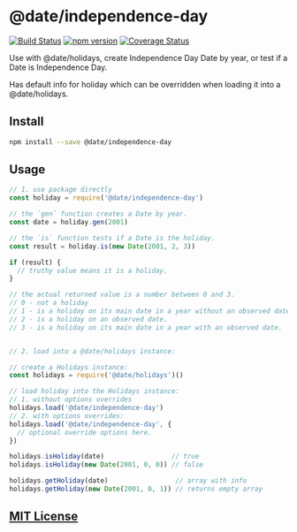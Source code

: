 # @date/independence-day
[![Build Status](https://travis-ci.org/elidoran/node-date-independence-day.svg?branch=master)](https://travis-ci.org/elidoran/node-date-independence-day)
[![npm version](https://badge.fury.io/js/%40date%2Findependence-day.svg)](http://badge.fury.io/js/%40date%2Findependence-day)
[![Coverage Status](https://coveralls.io/repos/github/elidoran/node-date-independence-day/badge.svg?branch=master)](https://coveralls.io/github/elidoran/node-date-independence-day?branch=master)

Use with @date/holidays, create Independence Day Date by year, or test if a Date is Independence Day.

Has default info for holiday which can be overridden when loading it into a @date/holidays.


## Install

```sh
npm install --save @date/independence-day
```


## Usage

```javascript
// 1. use package directly
const holiday = require('@date/independence-day')

// the `gen` function creates a Date by year.
const date = holiday.gen(2001)

// the `is` function tests if a Date is the holiday.
const result = holiday.is(new Date(2001, 2, 3))

if (result) {
  // truthy value means it is a holiday.
}

// the actual returned value is a number between 0 and 3.
// 0 - not a holiday
// 1 - is a holiday on its main date in a year without an observed date.
// 2 - is a holiday on an observed date.
// 3 - is a holiday on its main date in a year with an observed date.


// 2. load into a @date/holidays instance:

// create a Holidays instance:
const holidays = require('@date/holidays')()

// load holiday into the Holidays instance:
// 1. without options overrides
holidays.load('@date/independence-day')
// 2. with options overrides:
holidays.load('@date/independence-day', {
  // optional override options here.
})

holidays.isHoliday(date)                 // true
holidays.isHoliday(new Date(2001, 0, 0)) // false

holidays.getHoliday(date)                 // array with info
holidays.getHoliday(new Date(2001, 0, 1)) // returns empty array
```


## [MIT License](LICENSE)
